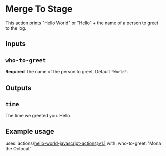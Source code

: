 # Merge To Stage

This action prints "Hello World" or "Hello" + the name of a person to greet to the log.

## Inputs

## `who-to-greet`

**Required** The name of the person to greet. Default `"World"`.

## Outputs

## `time`

The time we greeted you. Hello

## Example usage

uses: actions/hello-world-javascript-action@v1.1
with:
  who-to-greet: 'Mona the Octocat'